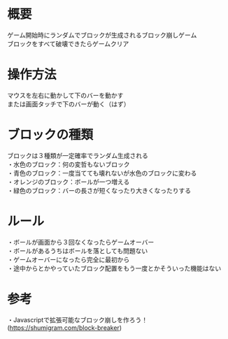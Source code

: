 # 概要
ゲーム開始時にランダムでブロックが生成されるブロック崩しゲーム <br>
ブロックをすべて破壊できたらゲームクリア <br>

# 操作方法
マウスを左右に動かして下のバーを動かす <br>
または画面タッチで下のバーが動く（はず） <br>

# ブロックの種類
ブロックは３種類が一定確率でランダム生成される <br>
・水色のブロック：何の変哲もないブロック  <br>
・青色のブロック：一度当てても壊れないが水色のブロックに変わる  <br>
・オレンジのブロック：ボールが一つ増える  <br>
・緑色のブロック：バーの長さが短くなったり大きくなったりする<br>

# ルール
・ボールが画面から３回なくなったらゲームオーバー<br>
・ボールがあるうちはボールを落としても問題ない<br>
・ゲームオーバーになったら完全に最初から<br>
・途中からとかやっていたブロック配置をもう一度とかそういった機能はない<br>

# 参考
・Javascriptで拡張可能なブロック崩しを作ろう！(https://shumigram.com/block-breaker)

